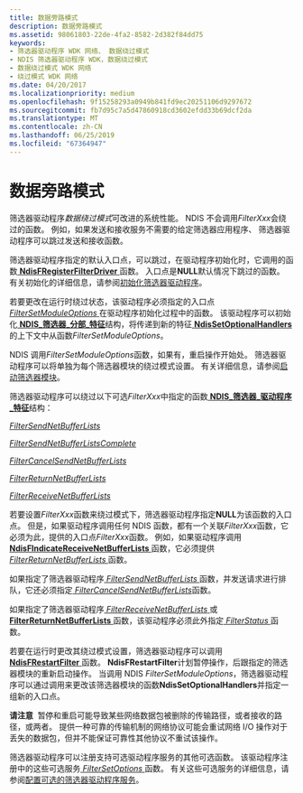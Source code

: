 ```yaml
---
title: 数据旁路模式
description: 数据旁路模式
ms.assetid: 98061803-22de-4fa2-8582-2d382f84dd75
keywords:
- 筛选器驱动程序 WDK 网络、 数据绕过模式
- NDIS 筛选器驱动程序 WDK，数据绕过模式
- 数据绕过模式 WDK 网络
- 绕过模式 WDK 网络
ms.date: 04/20/2017
ms.localizationpriority: medium
ms.openlocfilehash: 9f15258293a0949b841fd9ec20251106d9297672
ms.sourcegitcommit: fb7d95c7a5d47860918cd3602efdd33b69dcf2da
ms.translationtype: MT
ms.contentlocale: zh-CN
ms.lasthandoff: 06/25/2019
ms.locfileid: "67364947"
---
```

# <a name="data-bypass-mode"></a>数据旁路模式





筛选器驱动程序*数据绕过模式*可改进的系统性能。 NDIS 不会调用*FilterXxx*会绕过的函数。 例如，如果发送和接收服务不需要的给定筛选器应用程序、 筛选器驱动程序可以跳过发送和接收函数。

筛选器驱动程序指定的默认入口点，可以跳过，在驱动程序初始化时，它调用的函数[ **NdisFRegisterFilterDriver** ](https://docs.microsoft.com/windows-hardware/drivers/ddi/content/ndis/nf-ndis-ndisfregisterfilterdriver)函数。 入口点是**NULL**默认情况下跳过的函数。 有关初始化的详细信息，请参阅[初始化筛选器驱动程序](initializing-a-filter-driver.md)。

若要更改在运行时绕过状态，该驱动程序必须指定的入口点[ *FilterSetModuleOptions* ](https://docs.microsoft.com/windows-hardware/drivers/ddi/content/ndis/nc-ndis-filter_set_module_options)在驱动程序初始化过程中的函数。 该驱动程序可以初始化[ **NDIS\_筛选器\_分部\_特征**](https://docs.microsoft.com/windows-hardware/drivers/ddi/content/ndis/ns-ndis-_ndis_filter_partial_characteristics)结构，将传递到新的特征[ **NdisSetOptionalHandlers** ](https://docs.microsoft.com/windows-hardware/drivers/ddi/content/ndis/nf-ndis-ndissetoptionalhandlers)的上下文中从函数*FilterSetModuleOptions*。

NDIS 调用*FilterSetModuleOptions*函数，如果有，重启操作开始处。 筛选器驱动程序可以将单独为每个筛选器模块的绕过模式设置。 有关详细信息，请参阅[启动筛选器模块](starting-a-filter-module.md)。

筛选器驱动程序可以绕过以下可选*FilterXxx*中指定的函数[ **NDIS\_筛选器\_驱动程序\_特征**](https://docs.microsoft.com/windows-hardware/drivers/ddi/content/ndis/ns-ndis-_ndis_filter_driver_characteristics)结构：

[*FilterSendNetBufferLists*](https://docs.microsoft.com/windows-hardware/drivers/ddi/content/ndis/nc-ndis-filter_send_net_buffer_lists)

[*FilterSendNetBufferListsComplete*](https://docs.microsoft.com/windows-hardware/drivers/ddi/content/ndis/nc-ndis-filter_send_net_buffer_lists_complete)

[*FilterCancelSendNetBufferLists*](https://docs.microsoft.com/windows-hardware/drivers/ddi/content/ndis/nc-ndis-filter_cancel_send_net_buffer_lists)

[*FilterReturnNetBufferLists*](https://docs.microsoft.com/windows-hardware/drivers/ddi/content/ndis/nc-ndis-filter_return_net_buffer_lists)

[*FilterReceiveNetBufferLists*](https://docs.microsoft.com/windows-hardware/drivers/ddi/content/ndis/nc-ndis-filter_receive_net_buffer_lists)

若要设置*FilterXxx*函数来绕过模式下，筛选器驱动程序指定**NULL**为该函数的入口点。 但是，如果驱动程序调用任何 NDIS 函数，都有一个关联*FilterXxx*函数，它必须为此，提供的入口点*FilterXxx*函数。 例如，如果驱动程序调用[ **NdisFIndicateReceiveNetBufferLists** ](https://docs.microsoft.com/windows-hardware/drivers/ddi/content/ndis/nf-ndis-ndisfindicatereceivenetbufferlists)函数，它必须提供[ *FilterReturnNetBufferLists* ](https://docs.microsoft.com/windows-hardware/drivers/ddi/content/ndis/nc-ndis-filter_return_net_buffer_lists)函数。

如果指定了筛选器驱动程序[ *FilterSendNetBufferLists* ](https://docs.microsoft.com/windows-hardware/drivers/ddi/content/ndis/nc-ndis-filter_send_net_buffer_lists)函数，并发送请求进行排队，它还必须指定[ *FilterCancelSendNetBufferLists*](https://docs.microsoft.com/windows-hardware/drivers/ddi/content/ndis/nc-ndis-filter_cancel_send_net_buffer_lists)函数。

如果指定了筛选器驱动程序[ *FilterReceiveNetBufferLists* ](https://docs.microsoft.com/windows-hardware/drivers/ddi/content/ndis/nc-ndis-filter_receive_net_buffer_lists)或[ **FilterReturnNetBufferLists** ](https://docs.microsoft.com/windows-hardware/drivers/ddi/content/ndis/nc-ndis-filter_return_net_buffer_lists)函数，该驱动程序必须此外指定[ *FilterStatus* ](https://docs.microsoft.com/windows-hardware/drivers/ddi/content/ndis/nc-ndis-filter_status)函数。

若要在运行时更改其绕过模式设置，筛选器驱动程序可以调用[ **NdisFRestartFilter** ](https://docs.microsoft.com/windows-hardware/drivers/ddi/content/ndis/nf-ndis-ndisfrestartfilter)函数。 **NdisFRestartFilter**计划暂停操作，后跟指定的筛选器模块的重新启动操作。 当调用 NDIS *FilterSetModuleOptions*，筛选器驱动程序可以通过调用来更改该筛选器模块的函数**NdisSetOptionalHandlers**并指定一组新的入口点。

**请注意**  暂停和重启可能导致某些网络数据包被删除的传输路径，或者接收的路径，或两者。 提供一种可靠的传输机制的网络协议可能会重试网络 I/O 操作对于丢失的数据包，但并不能保证可靠性其他协议不重试该操作。

 

筛选器驱动程序可以注册支持可选驱动程序服务的其他可选函数。 该驱动程序注册中的这些可选服务[ *FilterSetOptions* ](https://docs.microsoft.com/windows-hardware/drivers/ddi/content/ndis/nc-ndis-set_options)函数。 有关这些可选服务的详细信息，请参阅[配置可选的筛选器驱动程序服务](configuring-optional-filter-driver-services.md)。

 

 






